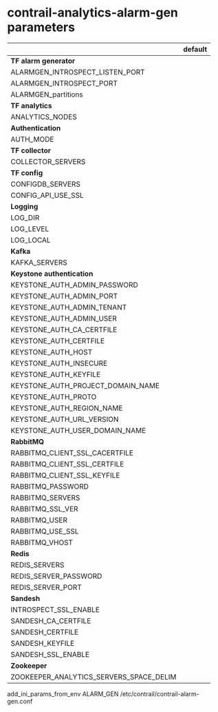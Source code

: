# contrail-analytics-alarm-gen parameters

| | default |
|---|---|
| **TF alarm generator** | |
| ALARMGEN_INTROSPECT_LISTEN_PORT | |
| ALARMGEN_INTROSPECT_PORT | |
| ALARMGEN_partitions | |
| **TF analytics** | |
| ANALYTICS_NODES | |
| **Authentication** | |
| AUTH_MODE | |
| **TF collector** | |
| COLLECTOR_SERVERS | |
| **TF config** | |
| CONFIGDB_SERVERS | |
| CONFIG_API_USE_SSL | |
| **Logging** | |
| LOG_DIR | |
| LOG_LEVEL | |
| LOG_LOCAL | |
| **Kafka** | |
| KAFKA_SERVERS | |
| **Keystone authentication** | |
| KEYSTONE_AUTH_ADMIN_PASSWORD | |
| KEYSTONE_AUTH_ADMIN_PORT | |
| KEYSTONE_AUTH_ADMIN_TENANT | |
| KEYSTONE_AUTH_ADMIN_USER | |
| KEYSTONE_AUTH_CA_CERTFILE | |
| KEYSTONE_AUTH_CERTFILE | |
| KEYSTONE_AUTH_HOST | |
| KEYSTONE_AUTH_INSECURE | |
| KEYSTONE_AUTH_KEYFILE | |
| KEYSTONE_AUTH_PROJECT_DOMAIN_NAME | |
| KEYSTONE_AUTH_PROTO | |
| KEYSTONE_AUTH_REGION_NAME | |
| KEYSTONE_AUTH_URL_VERSION | |
| KEYSTONE_AUTH_USER_DOMAIN_NAME | |
| **RabbitMQ** | |
| RABBITMQ_CLIENT_SSL_CACERTFILE | |
| RABBITMQ_CLIENT_SSL_CERTFILE | |
| RABBITMQ_CLIENT_SSL_KEYFILE | |
| RABBITMQ_PASSWORD | |
| RABBITMQ_SERVERS | |
| RABBITMQ_SSL_VER | |
| RABBITMQ_USER | |
| RABBITMQ_USE_SSL | |
| RABBITMQ_VHOST | |
| **Redis** | |
| REDIS_SERVERS | |
| REDIS_SERVER_PASSWORD | |
| REDIS_SERVER_PORT | |
| **Sandesh** | |
| INTROSPECT_SSL_ENABLE | |
| SANDESH_CA_CERTFILE | |
| SANDESH_CERTFILE | |
| SANDESH_KEYFILE | |
| SANDESH_SSL_ENABLE | |
| **Zookeeper** | |
| ZOOKEEPER_ANALYTICS_SERVERS_SPACE_DELIM | |

add_ini_params_from_env ALARM_GEN /etc/contrail/contrail-alarm-gen.conf
